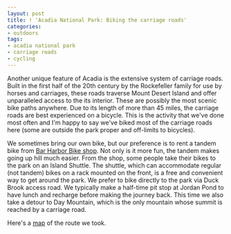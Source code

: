 ```yaml
---
layout: post
title: ! 'Acadia National Park: Biking the carriage roads'
categories:
- outdoors
tags:
- acadia national park
- carriage roads
- cycling
---
```

Another unique feature of Acadia is the extensive system of carriage roads.  Built in the first half of the 20th century by the Rockefeller family for use by horses and carriages, these roads traverse Mount Desert Island and offer unparalleled access to the its interior.  These are possibly the most scenic bike paths anywhere. Due to its length of more than 45 miles, the carriage roads are best experienced on a bicycle. This is the activity that we've done most often and I'm happy to say we've biked most of the carriage roads here (some are outside the park proper and off-limits to bicycles).

We sometimes bring our own bike, but our preference is to rent a tandem bike from [Bar Harbor Bike shop](www.barharborbike.com).  Not only is it more fun, the tandem makes going up hill much easier.  From the shop, some people take their bikes to the park on an Island Shuttle. The shuttle, which can accommodate regular (not tandem) bikes on a rack mounted on the front, is a free and convenient way to get around the park.  We prefer to bike directly to the park via Duck Brook access road.  We typically make a half-time pit stop at Jordan Pond to have lunch and recharge before making the journey back.  This time we also take a detour to Day Mountain, which is the only mountain whose summit is reached by a carriage road.

Here's a [map](https://maps.google.com/maps/ms?msid=214490968088440958659.0004c4200155b511f3874&msa=0&ll=44.340425,-68.243294&spn=0.119212,0.127201) of the route we took.
